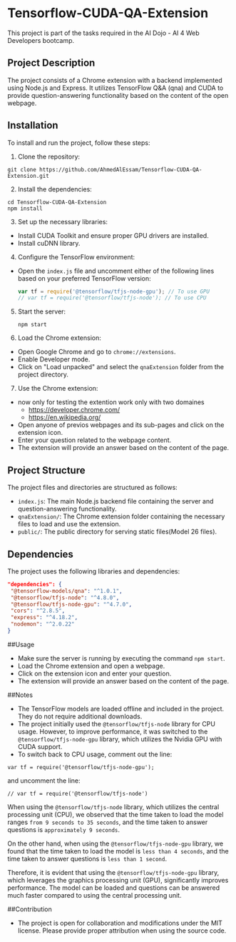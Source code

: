 # Tensorflow-CUDA-QA-Extension 

This project is part of the tasks required in the AI Dojo - AI 4 Web Developers bootcamp.

## Project Description

The project consists of a Chrome extension with a backend implemented using Node.js and Express. It utilizes TensorFlow Q&A (qna) and CUDA to provide question-answering functionality based on the content of the open webpage.

## Installation

To install and run the project, follow these steps:

1. Clone the repository:
```
git clone https://github.com/AhmedAlEssam/Tensorflow-CUDA-QA-Extension.git 
```

2. Install the dependencies:
```
cd Tensorflow-CUDA-QA-Extension
npm install
```
3. Set up the necessary libraries:
- Install CUDA Toolkit and ensure proper GPU drivers are installed.
- Install cuDNN library.

4. Configure the TensorFlow environment:
- Open the `index.js` file and uncomment either of the following lines based on your preferred TensorFlow version:
  ```javascript
  var tf = require('@tensorflow/tfjs-node-gpu'); // To use GPU
  // var tf = require('@tensorflow/tfjs-node'); // To use CPU
  ```

5. Start the server:
   ```
   npm start
   ```
   
6. Load the Chrome extension:
- Open Google Chrome and go to `chrome://extensions`.
- Enable Developer mode.
- Click on "Load unpacked" and select the `qnaExtension` folder from the project directory.

7. Use the Chrome extension:
- now only for testing the extention work only with two domaines 
    - https://developer.chrome.com/
    - https://en.wikipedia.org/
- Open anyone of previos webpages and its sub-pages and click on the extension icon.
- Enter your question related to the webpage content.
- The extension will provide an answer based on the content of the page.

## Project Structure

The project files and directories are structured as follows:

- `index.js`: The main Node.js backend file containing the server and question-answering functionality.
- `qnaExtension/`: The Chrome extension folder containing the necessary files to load and use the extension.
- `public/`: The public directory for serving static files(Model 26 files).

## Dependencies

The project uses the following libraries and dependencies:

```json
"dependencies": {
 "@tensorflow-models/qna": "^1.0.1",
 "@tensorflow/tfjs-node": "^4.8.0",
 "@tensorflow/tfjs-node-gpu": "^4.7.0",
 "cors": "^2.8.5",
 "express": "^4.18.2",
 "nodemon": "^2.0.22"
}
```

##Usage

- Make sure the server is running by executing the command ``npm start``.
- Load the Chrome extension and open a webpage.
- Click on the extension icon and enter your question.
- The extension will provide an answer based on the content of the page.
  
##Notes

- The TensorFlow models are loaded offline and included in the project. They do not require additional downloads.
- The project initially used the `@tensorflow/tfjs-node` library for CPU usage. However, to improve performance, it was switched to the `@tensorflow/tfjs-node-gpu` library, which utilizes the Nvidia GPU with CUDA support.
- To switch back to CPU usage, comment out the line:
 ```
var tf = require('@tensorflow/tfjs-node-gpu');
```
and uncomment the line:

```
// var tf = require('@tensorflow/tfjs-node')
```

When using the `@tensorflow/tfjs-node` library, which utilizes the central processing unit (CPU), we observed that the time taken to load the model ranges `from 9 seconds to 35 seconds`, and the time taken to answer questions is `approximately 9 seconds`.

On the other hand, when using the `@tensorflow/tfjs-node-gpu` library, we found that the time taken to load the model is `less than 4 seconds`, and the time taken to answer questions is `less than 1 second`.


Therefore, it is evident that using the `@tensorflow/tfjs-node-gpu` library, which leverages the graphics processing unit (GPU), significantly improves performance. The model can be loaded and questions can be answered much faster compared to using the central processing unit.


##Contribution

- The project is open for collaboration and modifications under the MIT license. Please provide proper attribution when using the source code.